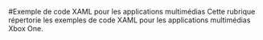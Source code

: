 #Exemple de code XAML pour les applications multimédias
Cette rubrique répertorie les exemples de code XAML pour les applications multimédias Xbox One.


<!--HONumber=Mar16_HO5-->


